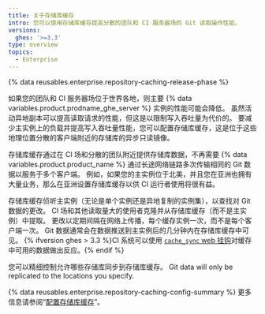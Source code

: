 ```yaml
---
title: 关于存储库缓存
intro: 您可以使用存储库缓存提高分散的团队和 CI 服务器场的 Git 读取操作性能。
versions:
  ghes: '>=3.3'
type: overview
topics:
  - Enterprise
---
```


{% data reusables.enterprise.repository-caching-release-phase %}

如果您的团队和 CI 服务器场位于世界各地，则主要 {% data variables.product.prodname_ghe_server %} 实例的性能可能会降低。 虽然活动异地副本可以提高读取请求的性能，但这是以限制写入吞吐量为代价的。 要减少主实例上的负载并提高写入吞吐量性能，您可以配置存储库缓存，这是位于这些地理位置分散的客户端附近的存储库的异步只读镜像。

存储库缓存通过在 CI 场和分散的团队附近提供存储库数据，不再需要 {% data variables.product.product_name %} 通过长途网络链路多次传输相同的 Git 数据以服务于多个客户端。 例如，如果您的主实例位于北美，并且您在亚洲也拥有大量业务，那么在亚洲设置存储库缓存以供 CI 运行者使用将很有益。

存储库缓存侦听主实例（无论是单个实例还是异地复制的实例集），以查找对 Git 数据的更改。 CI 场和其他读取量大的使用者克隆并从存储库缓存（而不是主实例）中提取。 更改以定期间隔在网络上传播，每个缓存实例一次，而不是每个客户端一次。 Git 数据通常会在数据推送到主实例后的几分钟内在存储库缓存中可见。  {% ifversion ghes > 3.3 %}CI 系统可以使用 [`cache_sync` web 挂钩](/developers/webhooks-and-events/webhooks/webhook-events-and-payloads#cache_sync)对缓存中可用的数据做出反应。{% endif %}

您可以精细控制允许哪些存储库同步到存储库缓存。 Git data will only be replicated to the locations you specify.

{% data reusables.enterprise.repository-caching-config-summary %} 更多信息请参阅“[配置存储库缓存](/admin/enterprise-management/caching-repositories/configuring-a-repository-cache)”。
